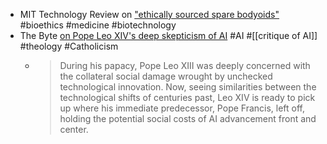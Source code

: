- MIT Technology Review on ["ethically sourced spare bodyoids"](https://www.technologyreview.com/2025/03/25/1113611/ethically-sourced-spare-human-bodies-could-revolutionize-medicine/) #bioethics #medicine #biotechnology
- The Byte [on Pope Leo XIV's deep skepticism of AI](https://futurism.com/the-byte/new-pope-skeptical-ai) #AI #[[critique of AI]] #theology #Catholicism
	- > During his papacy, Pope Leo XIII was deeply concerned with the collateral social damage wrought by unchecked technological innovation. Now, seeing similarities between the technological shifts of centuries past, Leo XIV is ready to pick up where his immediate predecessor, Pope Francis, left off, holding the potential social costs of AI advancement front and center.